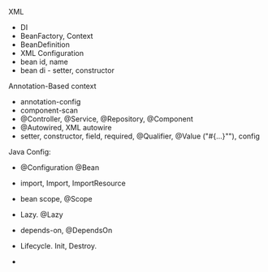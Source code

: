 XML
- DI
- BeanFactory, Context
- BeanDefinition
- XML Configuration
- bean id, name
- bean di - setter, constructor

Annotation-Based context
- annotation-config
- component-scan
- @Controller, @Service, @Repository, @Component
- @Autowired, XML autowire
- setter, constructor, field, required, @Qualifier, @Value ("#{...}""), config

Java Config:
- @Configuration @Bean

- import, Import, ImportResource

- bean scope, @Scope
- Lazy. @Lazy
- depends-on, @DependsOn
- Lifecycle. Init, Destroy.
- 